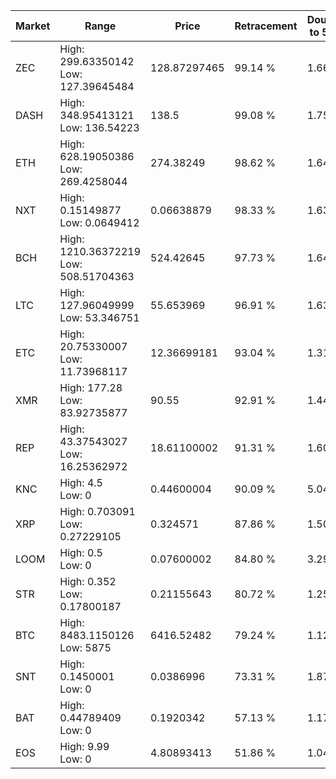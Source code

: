 | Market | Range | Price| Retracement | Doubles to 50% |
| --- | --- | --- | --- | --- |
| ZEC | High: 299.63350142<br />Low: 127.39645484 | 128.87297465 | 99.14 % | 1.66 |
| DASH | High: 348.95413121<br />Low: 136.54223 | 138.5 | 99.08 % | 1.75 |
| ETH | High: 628.19050386<br />Low: 269.4258044 | 274.38249 | 98.62 % | 1.64 |
| NXT | High: 0.15149877<br />Low: 0.0649412 | 0.06638879 | 98.33 % | 1.63 |
| BCH | High: 1210.36372219<br />Low: 508.51704363 | 524.42645 | 97.73 % | 1.64 |
| LTC | High: 127.96049999<br />Low: 53.346751 | 55.653969 | 96.91 % | 1.63 |
| ETC | High: 20.75330007<br />Low: 11.73968117 | 12.36699181 | 93.04 % | 1.31 |
| XMR | High: 177.28<br />Low: 83.92735877 | 90.55 | 92.91 % | 1.44 |
| REP | High: 43.37543027<br />Low: 16.25362972 | 18.61100002 | 91.31 % | 1.60 |
| KNC | High: 4.5<br />Low: 0 | 0.44600004 | 90.09 % | 5.04 |
| XRP | High: 0.703091<br />Low: 0.27229105 | 0.324571 | 87.86 % | 1.50 |
| LOOM | High: 0.5<br />Low: 0 | 0.07600002 | 84.80 % | 3.29 |
| STR | High: 0.352<br />Low: 0.17800187 | 0.21155643 | 80.72 % | 1.25 |
| BTC | High: 8483.1150126<br />Low: 5875 | 6416.52482 | 79.24 % | 1.12 |
| SNT | High: 0.1450001<br />Low: 0 | 0.0386996 | 73.31 % | 1.87 |
| BAT | High: 0.44789409<br />Low: 0 | 0.1920342 | 57.13 % | 1.17 |
| EOS | High: 9.99<br />Low: 0 | 4.80893413 | 51.86 % | 1.04 |
